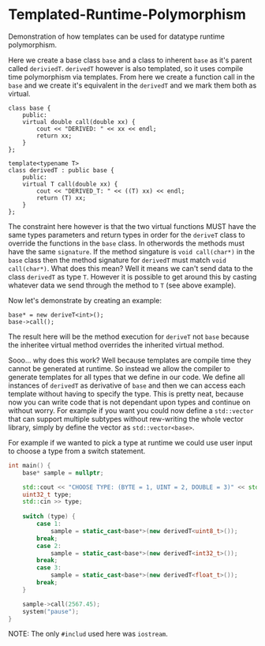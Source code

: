 # Templated-Runtime-Polymorphism
Demonstration of how templates can be used for datatype runtime polymorphism.

Here we create a base class `base` and a class to inherent `base` as it's parent called `deriviedT`. `derivedT` however is also templated, so it uses compile time polymorphism via templates. From here we create a function call in the `base` and we create it's equivalent in the `derivedT` and we mark them both as virtual.

    class base {
        public:
        virtual double call(double xx) {
            cout << "DERIVED: " << xx << endl;
            return xx;
        }
    };

    template<typename T>
    class derivedT : public base {
        public:
        virtual T call(double xx) {
            cout << "DERIVED_T: " << ((T) xx) << endl;
            return (T) xx;
        }
    };

The constraint here however is that the two virtual functions MUST have the same types parameters and return types in order for the `deriveT` class to override the functions in the `base` class. In otherwords the methods must have the same `signature`. If the method singature is `void call(char*)` in the `base` class then the method signature for `derivedT` must match `void call(char*)`. What does this mean? Well it means we can't send data to the class `derivedT` as type `T`. However it is possible to get around this by casting whatever data we send through the method to `T` (see above example).

Now let's demonstrate by creating an example:
```C+++
base* = new deriveT<int>();
base->call();
```
The result here will be the method execution for `deriveT` not `base` because the inheritee virtual method overrides the inherited virtual method.

Sooo... why does this work? Well because templates are compile time they cannot be generated at runtime. So instead we allow the compiler to generate templates for all types that we define in our code. We define all instances of `derivedT` as derivative of `base` and then we can access each template without having to specify the type. This is pretty neat, because now you can write code that is not dependant upon types and continue on without worry. For example if you want you could now define a `std::vector` that can support multiple subtypes without rew-writing the whole vector library, simply by define the vector as `std::vector<base>`.

For example if we wanted to pick a type at runtime we could use user input to choose a type from a switch statement.
```C++
int main() {
    base* sample = nullptr;

    std::cout << "CHOOSE TYPE: (BYTE = 1, UINT = 2, DOUBLE = 3)" << std::endl;
    uint32_t type;
    std::cin >> type;
    
    switch (type) {
        case 1:
            sample = static_cast<base*>(new derivedT<uint8_t>());
        break;
        case 2:
            sample = static_cast<base*>(new derivedT<int32_t>());
        break;
        case 3:
            sample = static_cast<base*>(new derivedT<float_t>());
        break;
    }

    sample->call(2567.45);
    system("pause");
}
```

NOTE: The only `#includ` used here was `iostream`.
